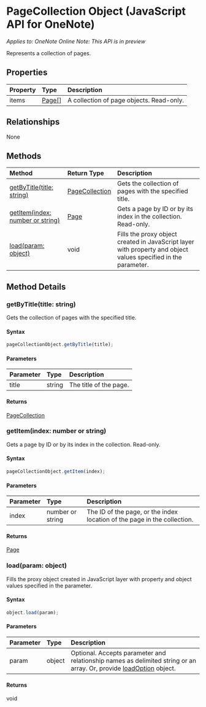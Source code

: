 # PageCollection Object (JavaScript API for OneNote)

_Applies to: OneNote Online_
_Note: This API is in preview_

Represents a collection of pages.

## Properties

| Property	   | Type	|Description
|:---------------|:--------|:----------|
|items|[Page[]](page.md)|A collection of page objects. Read-only.|



## Relationships
None


## Methods

| Method		   | Return Type	|Description|
|:---------------|:--------|:----------|
|[getByTitle(title: string)](#getbytitletitle-string)|[PageCollection](pagecollection.md)|Gets the collection of pages with the specified title.|
|[getItem(index: number or string)](#getitemindex-number-or-string)|[Page](page.md)|Gets a page by ID or by its index in the collection. Read-only.|
|[load(param: object)](#loadparam-object)|void|Fills the proxy object created in JavaScript layer with property and object values specified in the parameter.|

## Method Details


### getByTitle(title: string)
Gets the collection of pages with the specified title.

#### Syntax
```js
pageCollectionObject.getByTitle(title);
```

#### Parameters
| Parameter	   | Type	|Description|
|:---------------|:--------|:----------|
|title|string|The title of the page.|

#### Returns
[PageCollection](pagecollection.md)

### getItem(index: number or string)
Gets a page by ID or by its index in the collection. Read-only.

#### Syntax
```js
pageCollectionObject.getItem(index);
```

#### Parameters
| Parameter	   | Type	|Description|
|:---------------|:--------|:----------|
|index|number or string|The ID of the page, or the index location of the page in the collection.|

#### Returns
[Page](page.md)

### load(param: object)
Fills the proxy object created in JavaScript layer with property and object values specified in the parameter.

#### Syntax
```js
object.load(param);
```

#### Parameters
| Parameter	   | Type	|Description|
|:---------------|:--------|:----------|
|param|object|Optional. Accepts parameter and relationship names as delimited string or an array. Or, provide [loadOption](loadoption.md) object.|

#### Returns
void

